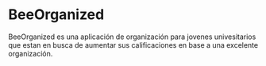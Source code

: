 # BeeOrganized
BeeOrganized es una aplicación de organización para jovenes univesitarios que estan en busca de aumentar sus calificaciones en base a una excelente organización.
